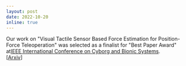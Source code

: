 ```yaml
---
layout: post
date: 2022-10-20
inline: true
---
```


Our work on "Visual Tactile Sensor Based Force Estimation for Position-Force Teleoperation" was selected as a finalist for "Best Paper Award" at[IEEE International Conference on Cyborg and Bionic Systems](http://www.icbs2022.com/).  
[[Arxiv](https://arxiv.org/abs/2212.13007)]

